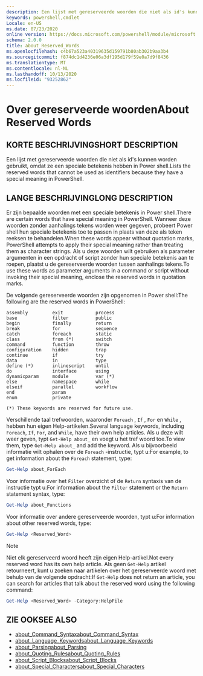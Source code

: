 ```yaml
---
description: Een lijst met gereserveerde woorden die niet als id's kunnen worden gebruikt, omdat ze een speciale betekenis hebben in Power shell.
keywords: powershell,cmdlet
Locale: en-US
ms.date: 07/23/2020
online version: https://docs.microsoft.com/powershell/module/microsoft.powershell.core/about/about_reserved_words?view=powershell-7&WT.mc_id=ps-gethelp
schema: 2.0.0
title: about_Reserved_Words
ms.openlocfilehash: c4b67a523a40319635d159791b80ab302b9aa3b4
ms.sourcegitcommit: f874dc1d4236e06a3df195d179f59e0a7d9f8436
ms.translationtype: MT
ms.contentlocale: nl-NL
ms.lasthandoff: 10/13/2020
ms.locfileid: "93252862"
---
```

# <a name="about-reserved-words"></a><span data-ttu-id="771c5-104">Over gereserveerde woorden</span><span class="sxs-lookup"><span data-stu-id="771c5-104">About Reserved Words</span></span>

## <a name="short-description"></a><span data-ttu-id="771c5-105">KORTE BESCHRIJVING</span><span class="sxs-lookup"><span data-stu-id="771c5-105">SHORT DESCRIPTION</span></span>
<span data-ttu-id="771c5-106">Een lijst met gereserveerde woorden die niet als id's kunnen worden gebruikt, omdat ze een speciale betekenis hebben in Power shell.</span><span class="sxs-lookup"><span data-stu-id="771c5-106">Lists the reserved words that cannot be used as identifiers because they have a special meaning in PowerShell.</span></span>

## <a name="long-description"></a><span data-ttu-id="771c5-107">LANGE BESCHRIJVING</span><span class="sxs-lookup"><span data-stu-id="771c5-107">LONG DESCRIPTION</span></span>

<span data-ttu-id="771c5-108">Er zijn bepaalde woorden met een speciale betekenis in Power shell.</span><span class="sxs-lookup"><span data-stu-id="771c5-108">There are certain words that have special meaning in PowerShell.</span></span> <span data-ttu-id="771c5-109">Wanneer deze woorden zonder aanhalings tekens worden weer gegeven, probeert Power shell hun speciale betekenis toe te passen in plaats van deze als teken reeksen te behandelen.</span><span class="sxs-lookup"><span data-stu-id="771c5-109">When these words appear without quotation marks, PowerShell attempts to apply their special meaning rather than treating them as character strings.</span></span> <span data-ttu-id="771c5-110">Als u deze woorden wilt gebruiken als parameter argumenten in een opdracht of script zonder hun speciale betekenis aan te roepen, plaatst u de gereserveerde woorden tussen aanhalings tekens.</span><span class="sxs-lookup"><span data-stu-id="771c5-110">To use these words as parameter arguments in a command or script without invoking their special meaning, enclose the reserved words in quotation marks.</span></span>

<span data-ttu-id="771c5-111">De volgende gereserveerde woorden zijn opgenomen in Power shell:</span><span class="sxs-lookup"><span data-stu-id="771c5-111">The following are the reserved words in PowerShell:</span></span>

```
assembly         exit            process
base             filter          public
begin            finally         return
break            for             sequence
catch            foreach         static
class            from (*)        switch
command          function        throw
configuration    hidden          trap
continue         if              try
data             in              type
define (*)       inlinescript    until
do               interface       using
dynamicparam     module          var (*)
else             namespace       while
elseif           parallel        workflow
end              param
enum             private

(*) These keywords are reserved for future use.
```

<span data-ttu-id="771c5-112">Verschillende taal trefwoorden, waaronder `Foreach` , `If` , `For` en `While` , hebben hun eigen Help-artikelen.</span><span class="sxs-lookup"><span data-stu-id="771c5-112">Several language keywords, including `Foreach`, `If`, `For`, and `While`, have their own help articles.</span></span> <span data-ttu-id="771c5-113">Als u deze wilt weer geven, typt `Get-Help about_` en voegt u het tref woord toe.</span><span class="sxs-lookup"><span data-stu-id="771c5-113">To view them, type `Get-Help about_` and add the keyword.</span></span> <span data-ttu-id="771c5-114">Als u bijvoorbeeld informatie wilt ophalen over de `Foreach` -instructie, typt u:</span><span class="sxs-lookup"><span data-stu-id="771c5-114">For example, to get information about the `Foreach` statement, type:</span></span>

```powershell
Get-Help about_ForEach
```

<span data-ttu-id="771c5-115">Voor informatie over het `Filter` overzicht of de `Return` syntaxis van de instructie typt u:</span><span class="sxs-lookup"><span data-stu-id="771c5-115">For information about the `Filter` statement or the `Return` statement syntax, type:</span></span>

```powershell
Get-Help about_Functions
```

<span data-ttu-id="771c5-116">Voor informatie over andere gereserveerde woorden, typt u:</span><span class="sxs-lookup"><span data-stu-id="771c5-116">For information about other reserved words, type:</span></span>

```powershell
Get-Help <Reserved_Word>
```

> [!NOTE]
> <span data-ttu-id="771c5-117">Niet elk gereserveerd woord heeft zijn eigen Help-artikel.</span><span class="sxs-lookup"><span data-stu-id="771c5-117">Not every reserved word has its own help article.</span></span> <span data-ttu-id="771c5-118">Als geen `Get-Help` artikel retourneert, kunt u zoeken naar artikelen over het gereserveerde woord met behulp van de volgende opdracht:</span><span class="sxs-lookup"><span data-stu-id="771c5-118">If `Get-Help` does not return an article, you can search for articles that talk about the reserved word using the following command:</span></span>
>
> ```powershell
> Get-Help <Reserved_Word> -Category:HelpFile
> ```

## <a name="see-also"></a><span data-ttu-id="771c5-119">ZIE OOK</span><span class="sxs-lookup"><span data-stu-id="771c5-119">SEE ALSO</span></span>

- [<span data-ttu-id="771c5-120">about_Command_Syntax</span><span class="sxs-lookup"><span data-stu-id="771c5-120">about_Command_Syntax</span></span>](about_Command_Syntax.md)
- [<span data-ttu-id="771c5-121">about_Language_Keywords</span><span class="sxs-lookup"><span data-stu-id="771c5-121">about_Language_Keywords</span></span>](about_Language_Keywords.md)
- [<span data-ttu-id="771c5-122">about_Parsing</span><span class="sxs-lookup"><span data-stu-id="771c5-122">about_Parsing</span></span>](about_Parsing.md)
- [<span data-ttu-id="771c5-123">about_Quoting_Rules</span><span class="sxs-lookup"><span data-stu-id="771c5-123">about_Quoting_Rules</span></span>](about_Quoting_Rules.md)
- [<span data-ttu-id="771c5-124">about_Script_Blocks</span><span class="sxs-lookup"><span data-stu-id="771c5-124">about_Script_Blocks</span></span>](about_Script_Blocks.md)
- [<span data-ttu-id="771c5-125">about_Special_Characters</span><span class="sxs-lookup"><span data-stu-id="771c5-125">about_Special_Characters</span></span>](about_Special_Characters.md)
